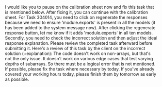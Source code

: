 I would like you to pause on the calibration sheet now and fix this task that is mentioned below. After fixing it, you can continue with the calibration sheet.
For Task 304014, you need to click on regenerate the responses because we need to ensure 'module.exports' is present in all the models (it has been added to the system message now). 
After clicking the regenerate response button, let me know if it adds 'module.exports' in all ten models.
 Secondly, you need to check the incorrect solution and then adjust the ideal response explanation. 
 Please review the completed task afterward before submitting it.
Here's a review of this task by the client on the incorrect solution (+explanation):
The code doesn't work on non-arrays, but that's not the only issue. It doesn't work on various edge cases that test varying depths of subarrays. So there must be a logical error that is not mentioned.
If possible, please fix the task where necessary by today. If you've already covered your working hours today, please finish them by tomorrow as early as possible.




```javascript
```